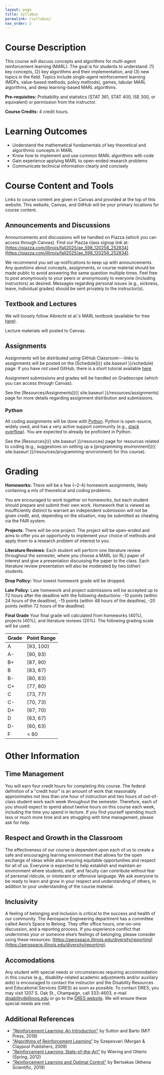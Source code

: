 ```yaml
---
layout: page
title: Syllabus
permalink: /syllabus/
nav_order: 3
---
```


# Course Description

This course will discuss concepts and algorithms for multi-agent reinforcement learning (MARL). The goal is for students to understand: (1) key concepts, (2) key algorithms and their implementation, and (3) new topics in the field. Topics include single-agent reinforcement learning (MDPs, value-based methods, policy methods), games, tabular MARL algorithms, and deep learning-based MARL algorithms.

**Pre-requisites:** Probability and statistics (STAT 361, STAT 400, ISE 300, or equivalent) or permission from the instructor.

**Course Credits:** 4 credit hours.

# Learning Outcomes

- Understand the mathematical fundamentals of key theoretical and algorithmic concepts in MARL
- Know how to implement and use common MARL algorithms with code
- Gain experience applying MARL to open-ended research problems
- Communicate technical information clearly and concisely

# Course Content and Tools

Links to course content are given in Canvas and provided at the top of this website. This website, Canvas, and GitHub will be your primary locations for course content.

## Announcements and Discussions

Announcements and discussions will be handled on Piazza (which you can access through Canvas). Find our Piazza class signup link at: [https://piazza.com/illinois/fall2025/ae_598_120258_252834](https://piazza.com/illinois/fall2025/ae_598_120258_252834).

We recommend you set up notifications to keep up with announcements. Any questions about concepts, assignments, or course material should be made public to avoid answering the same question multiple times. Feel free to post anonymously to your peers or anonymously to everyone (including instructors) as desired. Messages regarding personal issues (e.g., sickness, leave, individual grades) should be sent privately to the instructor(s).

## Textbook and Lectures

We will loosely follow Albrecht et al.'s MARL textbook (available for free [here](https://www.marl-book.com/)).

Lecture materials will posted to Canvas.

## Assignments

Assignments will be distributed using GitHub Classroom---links to assignments will be posted on the [Schedule]({{ site.baseurl }}/schedule) page. If you have not used GitHub, there is a short tutorial available [here](https://github.com/skills/introduction-to-github).

Assignment submissions and grades will be handled on Gradescope (which you can access through Canvas).

See the [Resources/Assignments]({{ site.baseurl }}/resources/assignments) page for more details regarding assignment distribution and submissions.

### Python

All coding assignments will be done with [Python](https://www.python.org/). Python is open-source, widely used, and has a very active support community (e.g., [stack overflow](https://stackoverflow.com/)). You are expected to already be proficient in Python.

See the [Resources]({{ site.baseurl }}/resources) page for resources related to coding (e.g., suggestions on setting up a [programming environment]({{ site.baseurl }}/resources/programming-environment) for this course).

# Grading

<!-- **Quizzes**: To help you stay on top of the lecture material, there will be brief multiple choice quizzes each week. The quizzes will cover topics from the current week. They are designed to be simple, straightforward, and short (to take < 10 minutes). Think of these as ``if I am attentive during lectures for the week, then I will get a 100% on this quiz.''

Quizzes will be available at the beginning of each week and due the end of that same week. -->

**Homeworks:** There will be a few (~2-4) homework assignments, likely containing a mix of theoretical and coding problems.

You are encouraged to work together on homeworks, but each student should prepare and submit their own work. Homework that is viewed as insufficiently distinct to warrant an independent submission will not be given credit, and, depending on the situation, may be submitted as cheating via the FAIR system.

**Projects**: There will be one project. The project will be open-ended and aims to offer you an opportunity to implement your choice of methods and apply them to a research problem of interest to you.

**Literature Reviews**: Each student will perform one literature review throughout the semester, where you choose a MARL (or RL) paper of interest and give a presentation discussing the paper to the class. Each literature review presentation will also be moderated by two (other) students.

**Drop Pollicy:** Your lowest homework grade will be dropped.

**Late Policy:** Late homework and project submissions will be accepted up to 72 hours after the deadline with the following deductions: -10 points (within 24 hours of the deadline), -15 points (within 48 hours of the deadline), -20 points (within 72 hours of the deadline).

**Final Grade** Your final grade will calculated from homeworks (40%), projects (40%), and literature reviews (20%). The following grading scale will be used:

| Grade | Point Range |
| --- | --- |
| A | [93, 100) |
| A- | [90, 93) |
| B+ | [87, 90) |
| B | [83, 87) |
| B- | [80, 83) |
| C+ | [77, 80) |
| C | [73, 77) |
| C- | [70, 73) |
| D+ | [67, 70) |
| D | [63, 67) |
| D- | [60, 63) |
| F | < 60 |

# Other Information

## Time Management

You will earn four credit hours for completing this course. The federal definition of a "credit hour" is an amount of work that reasonably approximates not less than one hour of instruction and two hours of out-of-class student work each week throughout the semester. Therefore, each of you should expect to spend about twelve hours on this course each week, including the time you spend in lecture. If you find yourself spending much less or much more time and are struggling with time management, please ask for help.

## Respect and Growth in the Classroom

The effectiveness of our course is dependent upon each of us to create a safe and encouraging learning environment that allows for the open exchange of ideas while also ensuring equitable opportunities and respect for all of us. Everyone is expected to help establish and maintain an environment where students, staff, and faculty can contribute without fear of personal ridicule, or intolerant or offensive language. We ask everyone to be ready to learn and grow in your respect and understanding of others, in addition to your understanding of the course material.

## Inclusivity

A feeling of belonging and inclusion is critical to the success and health of our community. The Aerospace Engineering department has a committee called Aero’s Space to Belong. They offer office hours, one-on-one discussion, and a reporting process. If you experience conflict that undermines your or someone else’s feelings of belonging, please consider using these resources: [https://aerospace.illinois.edu/diversity/reporting](https://aerospace.illinois.edu/diversity/reporting).

## Accomodations

Any student with special needs or circumstances requiring accommodation in this course (e.g., disability-related academic adjustments and/or auxiliary aids) is encouraged to contact the instructor and the Disability Resources and Educational Services (DRES) as soon as possible. To contact DRES, you may visit 1207 S. Oak St., Champaign, call 333-4603, e-mail disability@illinois.edu or go to the [DRES website](https://www.disability.illinois.edu/). We will ensure these special needs are met.

## Additional References

- ["Reinforcement Learning: An Introduction"](http://incompleteideas.net/book/the-book-2nd.html) by Sutton and Barto (MIT Press, 2018)
- ["Algorithms of Reinforcement Learning"](https://sites.ualberta.ca/~szepesva/rlbook.html) by Szepesvari (Morgan & Claypool Publishers, 2009)
- ["Reinforcement Learning: State-of-the-Art"](https://link.springer.com/book/10.1007/978-3-642-27645-3) by Wiering and Otterlo (Spring, 2012)
- ["Reinforcement Learning and Optimal Control"](http://www.athenasc.com/rlbook_athena.html) by Bertsekas (Athena Scientific, 2019)